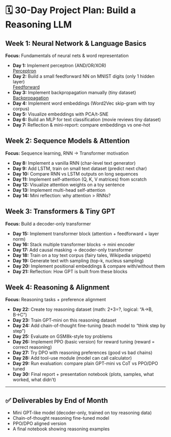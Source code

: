# 🗓️ 30-Day Project Plan: Build a Reasoning LLM

## Week 1: Neural Network & Language Basics
**Focus:** Fundamentals of neural nets & word representation

- **Day 1:** Implement perceptron (AND/OR/XOR)  
  [Perceptron](./perceptron/)
- **Day 2:** Build a small feedforward NN on MNIST digits (only 1 hidden layer)  
  [Feedforward](./feedforward)
- **Day 3:** Implement backpropagation manually (tiny dataset)  
  [Backpropagation](./backpropagation)
- **Day 4:** Implement word embeddings (Word2Vec skip-gram with toy corpus)
- **Day 5:** Visualize embeddings with PCA/t-SNE
- **Day 6:** Build an MLP for text classification (movie reviews tiny dataset)
- **Day 7:** Reflection & mini-report: compare embeddings vs one-hot

## Week 2: Sequence Models & Attention
**Focus:** Sequence learning, RNN → Transformer motivation

- **Day 8:** Implement a vanilla RNN (char-level text generator)
- **Day 9:** Add LSTM, train on small text dataset (predict next char)
- **Day 10:** Compare RNN vs LSTM outputs on long sequences
- **Day 11:** Implement self-attention (Q, K, V matrices) from scratch
- **Day 12:** Visualize attention weights on a toy sentence
- **Day 13:** Implement multi-head self-attention
- **Day 14:** Mini reflection: why attention > RNNs?

## Week 3: Transformers & Tiny GPT
**Focus:** Build a decoder-only transformer

- **Day 15:** Implement transformer block (attention + feedforward + layer norm)
- **Day 16:** Stack multiple transformer blocks → mini encoder
- **Day 17:** Add causal masking → decoder-only transformer
- **Day 18:** Train on a toy text corpus (fairy tales, Wikipedia snippets)
- **Day 19:** Generate text with sampling (top-k, nucleus sampling)
- **Day 20:** Implement positional embeddings & compare with/without them
- **Day 21:** Reflection: How GPT is built from these blocks

## Week 4: Reasoning & Alignment
**Focus:** Reasoning tasks + preference alignment

- **Day 22:** Create toy reasoning dataset (math: 2+3=?, logical: “A→B, B→C”)
- **Day 23:** Train GPT-mini on this reasoning dataset
- **Day 24:** Add chain-of-thought fine-tuning (teach model to “think step by step”)
- **Day 25:** Evaluate on GSM8k-style toy problems
- **Day 26:** Implement PPO (basic version) for reward tuning (reward = correct reasoning)
- **Day 27:** Try DPO with reasoning preferences (good vs bad chains)
- **Day 28:** Add tool-use module (model can call calculator)
- **Day 29:** Run evaluation: compare plain GPT-mini vs CoT vs PPO/DPO tuned
- **Day 30:** Final report + presentation notebook (plots, samples, what worked, what didn’t)

---

## ✅ Deliverables by End of Month
- Mini GPT-like model (decoder-only, trained on toy reasoning data)
- Chain-of-thought reasoning fine-tuned model
- PPO/DPO aligned version
- A final notebook showing reasoning examples